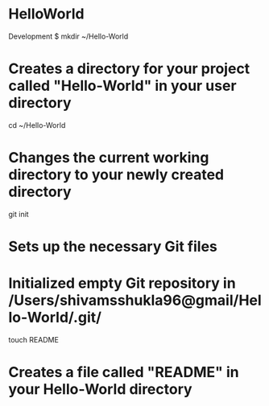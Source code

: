 HelloWorld
==========

Development
$ mkdir ~/Hello-World
# Creates a directory for your project called "Hello-World" in your user directory

cd ~/Hello-World
# Changes the current working directory to your newly created directory

git init
# Sets up the necessary Git files
# Initialized empty Git repository in /Users/shivamsshukla96@gmail/Hello-World/.git/

touch README
# Creates a file called "README" in your Hello-World directory
